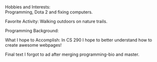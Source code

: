 Hobbies and Interests:  
	Programming, Dota 2 and fixing computers.

Favorite Activity:
	Walking outdoors on nature trails.

Programming Background:


What I hope to Accomplish:
	In CS 290 I hope to better understand how to create awesome webpages!

Final text I forgot to ad after merging programming-bio and master.